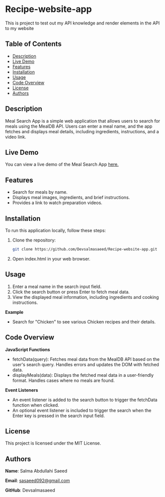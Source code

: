 # Recipe-website-app
This is project to test out my API knowledge and render elements in the API to my website

## Table of Contents
- [Description](#description)
- [Live Demo](#live-demo)
- [Features](#features)
- [Installation](#installation)
- [Usage](#usage)
- [Code Overview](#code-overview)
- [License](#license)
- [Authors](#authors)

## Description
Meal Search App is a simple web application that allows users to search for meals using the MealDB API. Users can enter a meal name, and the app fetches and displays meal details, including ingredients, instructions, and a video link.

## Live Demo
You can view a live demo of the Meal Search App [here.](https://recipe-website-app.onrender.com/)

## Features
- Search for meals by name.
- Displays meal images, ingredients, and brief instructions.
- Provides a link to watch preparation videos.
  
## Installation

To run this application locally, follow these steps:

1. Clone the repository:
    ```bash
    git clone https://github.com/Devsalmasaeed/Recipe-website-app.git
    ```
2. Open index.html in your web browser.

## Usage

1. Enter a meal name in the search input field.
2. Click the search button or press Enter to fetch meal data.
3. View the displayed meal information, including ingredients and cooking instructions.

**Example**
- Search for "Chicken" to see various Chicken recipes and their details.
  
## Code Overview

**JavaScript Functions**
- fetchData(query): Fetches meal data from the MealDB API based on the user's search query. Handles errors and updates the DOM with fetched data.
- displayMeals(data): Displays the fetched meal data in a user-friendly format. Handles cases where no meals are found.
  
**Event Listeners**
- An event listener is added to the search button to trigger the fetchData function when clicked.
- An optional event listener is included to trigger the search when the Enter key is pressed in the search input field.
  
## License
This project is licensed under the MIT License.

## Authors

**Name**: Salma Abdullahi Saeed

**Email**: sasaeed092@gmail.com

**GitHub**: Devsalmasaeed


